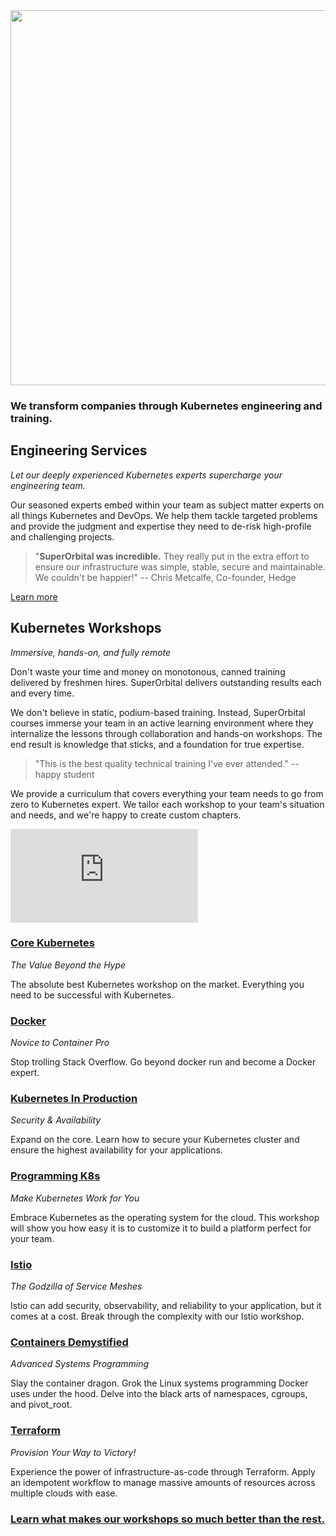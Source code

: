 <img src="https://superorbital.io/img/logo.png" width="600" height="auto">

### We transform companies through Kubernetes engineering and training.

## Engineering Services

_Let our deeply experienced Kubernetes experts supercharge your engineering team._

Our seasoned experts embed within your team as subject matter experts on all things Kubernetes and DevOps. We help them tackle targeted problems and provide the judgment and expertise they need to de-risk high-profile and challenging projects.

> "**SuperOrbital was incredible.** They really put in the extra effort to ensure our infrastructure was simple, stable, secure and maintainable. We couldn't be happier!"
> -- Chris Metcalfe, Co-founder, Hedge


[Learn more](https://superorbital.io/engineering/)

## Kubernetes Workshops

_Immersive, hands-on, and fully remote_

Don't waste your time and money on monotonous, canned training delivered by freshmen hires. SuperOrbital delivers outstanding results each and every time.

We don't believe in static, podium-based training. Instead, SuperOrbital courses immerse your team in an active learning environment where they internalize the lessons through collaboration and hands-on workshops. The end result is knowledge that sticks, and a foundation for true expertise.

> "This is the best quality technical training I've ever attended."
> -- happy student

We provide a curriculum that covers everything your team needs to go from zero to Kubernetes expert. We tailor each workshop to your team's situation and needs, and we're happy to create custom chapters.

<iframe allow="autoplay; fullscreen" allowfullscreen="true" frameborder="0" src="https://player.vimeo.com/video/497435265"></iframe>

### [Core Kubernetes](https://superorbital.io/workshops/core-kubernetes/)

_The Value Beyond the Hype_

The absolute best Kubernetes workshop on the market. Everything you need to be successful with Kubernetes.


### [Docker](https://superorbital.io/workshops/docker/)

_Novice to Container Pro_

Stop trolling Stack Overflow. Go beyond docker run and become a Docker expert.


### [Kubernetes In Production](https://superorbital.io/workshops/kubernetes-in-production/)

_Security & Availability_

Expand on the core. Learn how to secure your Kubernetes cluster and ensure the highest availability for your applications.


### [Programming K8s](https://superorbital.io/workshops/programming-kubernetes/)

_Make Kubernetes Work for You_

Embrace Kubernetes as the operating system for the cloud. This workshop will show you how easy it is to customize it to build a platform perfect for your team.


### [Istio](https://superorbital.io/workshops/istio/)

_The Godzilla of Service Meshes_

Istio can add security, observability, and reliability to your application, but it comes at a cost. Break through the complexity with our Istio workshop.


### [Containers Demystified](https://superorbital.io/workshops/containers-demystified/)

_Advanced Systems Programming_

Slay the container dragon. Grok the Linux systems programming Docker uses under the hood. Delve into the black arts of namespaces, cgroups, and pivot_root.


### [Terraform](https://superorbital.io/workshops/terraform/)

_Provision Your Way to Victory!_

Experience the power of infrastructure-as-code through Terraform. Apply an idempotent workflow to manage massive amounts of resources across multiple clouds with ease.

### [Learn what makes our workshops so much better than the rest.](https://superorbital.io/workshops/) 
